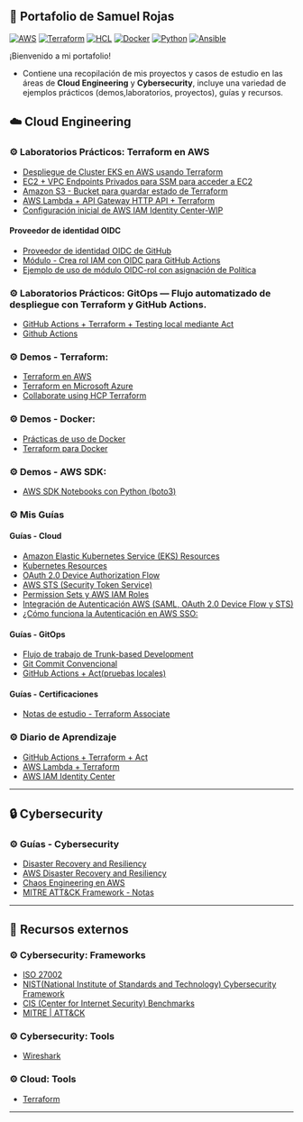 ## 📂 Portafolio de Samuel Rojas
[![AWS](https://img.shields.io/badge/AWS-%23FF9900.svg?logo=amazon-web-services&logoColor=white)](#)
[![Terraform](https://img.shields.io/badge/IaC-Terraform-623CE4?logo=terraform&logoColor=white)](#)
[![HCL](https://img.shields.io/badge/Language-HCL-blueviolet)](#)
[![Docker](https://badgen.net/badge/icon/docker?icon=docker&label)](#)
[![Python](https://img.shields.io/badge/Python-3776AB?style=flat&logo=python&logoColor=white)](#)
[![Ansible](https://img.shields.io/badge/ansible-%231A1918.svg?style=for-the-badge&logo=ansible&logoColor=white)](#)

¡Bienvenido a mi portafolio!
- Contiene una recopilación de mis proyectos y casos de estudio en las áreas de **Cloud Engineering** y **Cybersecurity**, incluye una variedad de ejemplos prácticos (demos,laboratorios, proyectos), guías y recursos.

## ☁️ Cloud Engineering
### ⚙ Laboratorios Prácticos: Terraform en AWS
- [Despliegue de Cluster EKS en AWS usando Terraform](https://github.com/samuelrojasm/lab-aws-eks-terraform-cluster-mpv)
- [EC2 + VPC Endpoints Privados para SSM para acceder a EC2](https://github.com/samuelrojasm/demo-terraform-aws/tree/main/EC2/ec2-private-ssm-access)
- [Amazon S3 - Bucket para guardar estado de Terraform](https://github.com/samuelrojasm/demo-terraform-aws/blob/main/s3-bucket/s3-terraform-state/README.md)
- [AWS Lambda + API Gateway HTTP API + Terraform](https://github.com/samuelrojasm/lab-aws-lambda-hello-world)
- [Configuración inicial de AWS IAM Identity Center-WIP](https://github.com/samuelrojasm/lab-aws-iam-identity-center-setup/tree/main)
#### Proveedor de identidad OIDC
- [Proveedor de identidad OIDC de GitHub](https://github.com/samuelrojasm/demo-terraform-aws/blob/main/IAM/iam-openid-connect-github/README.md)
- [Módulo - Crea rol IAM con OIDC para GitHub Actions](https://github.com/samuelrojasm/demo-terraform-aws/blob/main/modules/iam/iam-oidc-github-role/README.md)
- [Ejemplo de uso de módulo OIDC-rol con asignación de Política](https://github.com/samuelrojasm/demo-terraform-aws/blob/main/modules/iam/iam-oidc-github-role/ejemplos/oidc-role-s3-policy/README.md)

### ⚙ Laboratorios Prácticos: GitOps — Flujo automatizado de despliegue con Terraform y GitHub Actions.
- [GitHub Actions + Terraform + Testing local mediante Act](https://github.com/samuelrojasm/lab-github-actions-terraform-mvp/)
- [Github Actions](https://github.com/samuelrojasm/lab-github-actions-mvp)

### ⚙ Demos - Terraform:
- [Terraform en AWS](https://github.com/samuelrojasm/demo-terraform-aws)
- [Terraform en Microsoft Azure](https://github.com/samuelrojasm/demo-terraform-azure)
- [Collaborate using HCP Terraform](https://github.com/samuelrojasm/terraform_associate_notes/blob/main/examples/learn-terraform-aws-get-started)

### ⚙ Demos - Docker:
- [Prácticas de uso de Docker](https://github.com/samuelrojasm/demo-docker)
- [Terraform para Docker](https://github.com/samuelrojasm/demo_terraform_docker)

### ⚙ Demos - AWS SDK:
- [AWS SDK Notebooks con Python (boto3)](https://github.com/samuelrojasm/lab-aws-sdk-jupyter-notebook)

### ⚙ Mis Guías
#### Guías - Cloud
- [Amazon Elastic Kubernetes Service (EKS) Resources](https://github.com/samuelrojasm/aws-eks-resources)
- [Kubernetes Resources](https://github.com/samuelrojasm/kubernetes-resources)
- [OAuth 2.0 Device Authorization Flow](https://github.com/samuelrojasm/lab-aws-iam-identity-center-setup/blob/main/docs/oauth-device-flow.md)
- [AWS STS (Security Token Service)](https://github.com/samuelrojasm/lab-aws-iam-identity-center-setup/blob/main/docs/sts-deep-dive.md)
- [Permission Sets y AWS IAM Roles](https://github.com/samuelrojasm/lab-aws-iam-identity-center-setup/blob/main/docs/permission-sets-deep-dive.md)
- [Integración de Autenticación AWS (SAML, OAuth 2.0 Device Flow y STS)](https://github.com/samuelrojasm/lab-aws-iam-identity-center-setup/blob/main/docs/aws-identity-integration.md)
- [¿Cómo funciona la Autenticación en AWS SSO:](https://github.com/samuelrojasm/lab-aws-iam-identity-center-setup/blob/main/docs/aws-sso-authentication-flows.md)
#### Guías - GitOps
- [Flujo de trabajo de Trunk-based Development](https://github.com/samuelrojasm/lab-github-actions-mvp/blob/main/learning/cheatsheets/guia-trunk-based-development.md)
- [Git Commit Convencional](https://github.com/samuelrojasm/lab-github-actions-mvp/blob/main/learning/cheatsheets/guia-git-commit-convencional.md)
- [GitHub Actions + Act(pruebas locales)](https://github.com/samuelrojasm/lab-github-actions-terraform-mvp/blob/main/learning/cheatsheets/guia-github-actions-act.md)
#### Guías - Certificaciones
- [Notas de estudio - Terraform Associate](https://github.com/samuelrojasm/terraform-associate-notes)

### ⚙ Diario de Aprendizaje
- [GitHub Actions + Terraform + Act](https://github.com/samuelrojasm/lab-github-actions-terraform-mvp/tree/main/learning)
- [AWS Lambda + Terraform](https://github.com/samuelrojasm/lab-aws-lambda-hello-world/tree/main/learning)
- [AWS IAM Identity Center](https://github.com/samuelrojasm/lab-aws-iam-identity-center-setup/tree/main/learning)

---

## 🔒 Cybersecurity
### ⚙ Guías - Cybersecurity
- [Disaster Recovery and Resiliency](https://github.com/samuelrojasm/Cybersecurity-Notes/tree/main/Disaster_Recovery_and_Resiliency)
- [AWS Disaster Recovery and Resiliency](https://github.com/samuelrojasm/Cybersecurity-Notes/blob/main/Disaster_Recovery_and_Resiliency/aws_dr_and_resiliency_strategies.md)
- [Chaos Engineering en AWS](https://github.com/samuelrojasm/Cybersecurity-Notes/blob/main/Disaster_Recovery_and_Resiliency/aws_chaos_engineering.md)
- [MITRE ATT&CK Framework - Notas](https://github.com/samuelrojasm/Cybersecurity-Notes/tree/main/MITRE_ATT%26CK)

---

## 📖 Recursos externos
### ⚙ Cybersecurity: Frameworks
- [ISO 27002](https://www.iso.org/standard/75652.html)
- [NIST(National Institute of Standards and Technology) Cybersecurity Framework](https://www.nist.gov/cyberframework)
- [CIS (Center for Internet Security) Benchmarks](https://www.cisecurity.org/cis-benchmarks)
- [MITRE | ATT&CK](https://attack.mitre.org/)

### ⚙ Cybersecurity: Tools
- [Wireshark](https://www.wireshark.org/)

### ⚙ Cloud: Tools
- [Terraform](https://developer.hashicorp.com/terraform)

---



